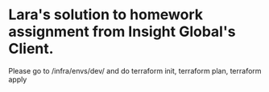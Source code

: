 # Lara's solution to homework assignment from Insight Global's Client. 

Please go to /infra/envs/dev/ and do terraform init, terraform plan, terraform apply